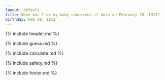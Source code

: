```yaml
---
layout: default
title: When was I or my baby conceived if born on February 28, 1912?
birthday: Feb 28, 1912
---
```


{% include header.md %}

{% include guess.md %}

{% include calculate.md %}

{% include safety.md %}

{% include footer.md %}



